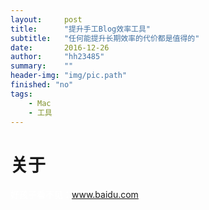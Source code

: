 ```yaml
---
layout:     post
title:      "提升手工Blog效率工具"
subtitle:   "任何能提升长期效率的代价都是值得的"
date:       2016-12-26
author:     "hh23485"
summary:	""
header-img: "img/pic.path"
finished: "no"
tags:
    - Mac    
    - 工具
---
```


# 关于



<font color=white>好孩子看不见：www.baidu.com</font>